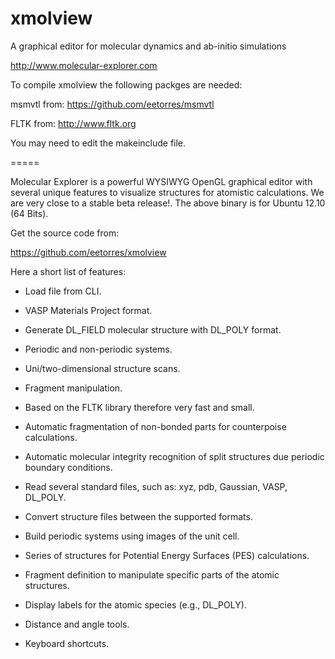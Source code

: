 # xmolview
A graphical editor for molecular dynamics and ab-initio simulations

http://www.molecular-explorer.com

To compile xmolview the following packges are needed:

msmvtl from: https://github.com/eetorres/msmvtl

FLTK from: http://www.fltk.org

You may need to edit the makeinclude file.

=====

Molecular Explorer is a powerful WYSIWYG OpenGL graphical editor with several unique features to visualize structures for atomistic calculations. We are very close to a stable beta release!. The above binary is for Ubuntu 12.10 (64 Bits).

Get the source code from:

https://github.com/eetorres/xmolview

Here a short list of features:

+ Load file from CLI.

+ VASP Materials Project format.

+ Generate DL_FIELD molecular structure with DL_POLY format.

+ Periodic and non-periodic systems.

+ Uni/two-dimensional structure scans.

+ Fragment manipulation.

+ Based on the FLTK library therefore very fast and small.

+ Automatic fragmentation of non-bonded parts for counterpoise calculations.

+ Automatic molecular integrity recognition of split structures due periodic boundary conditions.

+ Read several standard files, such as: xyz, pdb, Gaussian, VASP, DL_POLY.

+ Convert structure files between the supported formats.

+ Build periodic systems using images of the unit cell.

+ Series of structures for Potential Energy Surfaces (PES) calculations.

+ Fragment definition to manipulate specific parts of the atomic structures.

+ Display labels for the atomic species (e.g., DL_POLY).

+ Distance and angle tools.

+ Keyboard shortcuts. 
